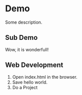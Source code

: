 # Demo

Some description.


## Sub Demo

Wow, it is wonderfull!


## Web Development

1. Open index.html in the browser.
2. Save hello world.
3. Do a Project
